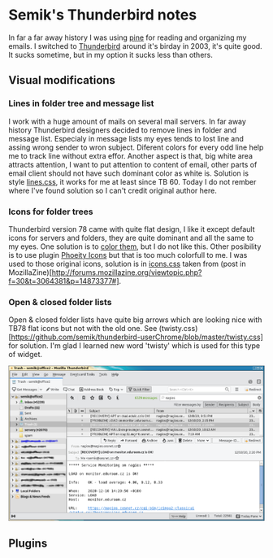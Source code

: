 # Semik's Thunderbird notes

In far a far away history I was using [pine](https://en.wikipedia.org/wiki/Pine_(email_client)) for reading and organizing my emails. I switched to [Thunderbird](https://en.wikipedia.org/wiki/Mozilla_Thunderbird) around it's birday in 2003, it's quite good. It sucks sometime, but in my option it sucks less than others.

## Visual modifications

### Lines in folder tree and message list

I work with a huge amount of mails on several mail servers. In far away history Thunderbird designers decided to remove lines in folder and message list. Especialy in message lists my eyes tends to lost line and assing wrong sender to wron subject. Diferent colors for every odd line help me to track line without extra effor. Another aspect is that, big white area attracts attention, I want to put attention to content of email, other parts of email client should not have such dominant color as white is. Solution is style [lines.css](https://github.com/semik/thunderbird-userChrome/blob/master/lines.css), it works for me at least since TB 60. Today I do not rember where I've found solution so I can't credit original author here.

### Icons for folder trees

Thunderbird version 78 came with quite flat design, I like it except default icons for servers and folders, they are quite dominant and all the same to my eyes. One solution is to [color them](https://support.mozilla.org/en-US/kb/new-thunderbird-78#w_customize-the-colors-of-mail-folder-icons), but I do not like this. Other posibility is to use plugin [Phoeity Icons](https://addons.thunderbird.net/en-US/thunderbird/addon/phoenity-icons/?src=dp-dl-othersby) but that is too much colorfull to me. I was used to those original icons, solution is in [icons.css](https://github.com/semik/thunderbird-userChrome/blob/master/icons.css) taken from  (post in MozillaZine)[http://forums.mozillazine.org/viewtopic.php?f=30&t=3064381&p=14873377#].

### Open & closed folder lists

Open & closed folder lists have quite big arrows which are looking nice with TB78 flat icons but not with the old one. See (twisty.css)[https://github.com/semik/thunderbird-userChrome/blob/master/twisty.css] for solution. I'm glad I learned new word 'twisty' which is used for this type of widget.

![My TB](https://github.com/semik/thunderbird-userChrome/blob/master/example.thunderbird.png)

## Plugins
